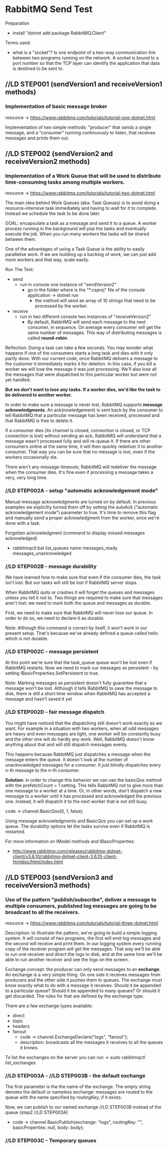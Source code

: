 # RabbitMQ Send Test

Preparation
 - install "dotnet add package RabbitMQ.Client"

Terms used:
- what is a "socket"? Is one endpoint of a two-way communication link between two programs running on the network. A socket is bound to a port number so that the TCP layer can identify the application that data is destined to be sent to.

## //LD STEP001 (sendVersion1 and receiveVersion1 methods)
### Implementation of basic message broker
resource -> https://www.rabbitmq.com/tutorials/tutorial-one-dotnet.html

Implementation of two simple methods: "producer" that sends a single message, and a "consumer" running continuously to listen, that receives messages and prints them out.

## //LD STEP002 (sendVersion2 and receiveVersion2 methods)
### Implementation of a Work Queue that will be used to distribute time-consuming tasks among multiple workers.
resource -> https://www.rabbitmq.com/tutorials/tutorial-two-dotnet.html


The main idea behind Work Queues (aka: Task Queues) is to avoid doing a resource-intensive task immediately and having to wait for it to complete. Instead we schedule the task to be done later. 

GOAL: encapsulate a task as a message and send it to a queue. A worker process running in the background will pop the tasks and eventually execute the job. When you run many workers the tasks will be shared between them.

One of the advantages of using a Task Queue is the ability to easily parallelise work. If we are building up a backlog of work, we can just add more workers and that way, scale easily.

Run The Test:
- send
  - run in console one instance of "sendVersion2"
    - go in the folder where is the "*.csproj" file of the console application -> dotnet run 
      - the method will send an array of 10 strings that need to be processed by the worker.
- receive
  - run in two different console two instances of "receiveVersion2"
    - By default, RabbitMQ will send each message to the next consumer, in sequence. On average every consumer will get the same number of messages. This way of distributing messages is called **round-robin**.

Reflection:
Doing a task can take a few seconds. You may wonder what happens if one of the consumers starts a long task and dies with it only partly done. With our current code, once RabbitMQ delivers a message to the customer it immediately marks it for deletion. In this case, if you kill a worker we will lose the message it was just processing. We'll also lose all the messages that were dispatched to this particular worker but were not yet handled.

**But we don't want to lose any tasks. If a worker dies, we'd like the task to be delivered to another worker.**

In order to make sure a message is never lost, RabbitMQ supports **message acknowledgments**. An ack(nowledgement) is sent back by the consumer to tell RabbitMQ that a particular message has been received, processed and that RabbitMQ is free to delete it.

If a consumer dies (its channel is closed, connection is closed, or TCP connection is lost) without sending an ack, RabbitMQ will understand that a message wasn't processed fully and will re-queue it. If there are other consumers online at the same time, it will then quickly redeliver it to another consumer. That way you can be sure that no message is lost, even if the workers occasionally die.

There aren't any message timeouts; RabbitMQ will redeliver the message when the consumer dies. It's fine even if processing a message takes a very, very long time.

### //LD STEP002A - setup "automatic acknowledgement mode"
Manual message acknowledgments are turned on by default. In previous examples we explicitly turned them off by setting the autoAck ("automatic acknowledgement mode") parameter to true. It's time to remove this flag and manually send a proper acknowledgment from the worker, once we're done with a task.

Forgotten acknowledgment (command to display missed messages acknowledged)
 - rabbitmqctl.bat list_queues name messages_ready messages_unacknowledged

### //LD STEP002B - message durability
We have learned how to make sure that even if the consumer dies, the task isn't lost. But our tasks will still be lost if RabbitMQ server stops.

When RabbitMQ quits or crashes it will forget the queues and messages unless you tell it not to. Two things are required to make sure that messages aren't lost: we need to mark both the queue and messages as durable.

First, we need to make sure that RabbitMQ will never lose our queue. In order to do so, we need to declare it as durable.

Note: Although this command is correct by itself, it won't work in our present setup. That's because we've already defined a queue called hello which is not durable.

### //LD STEP002C - message persistent
At this point we're sure that the task_queue queue won't be lost even if RabbitMQ restarts. Now we need to mark our messages as persistent - by setting IBasicProperties.SetPersistent to true.

Note: Marking messages as persistent doesn't fully guarantee that a message won't be lost. Although it tells RabbitMQ to save the message to disk, there is still a short time window when RabbitMQ has accepted a message and hasn't saved it yet

### //LD STEP002D - fair message dispatch
You might have noticed that the dispatching still doesn't work exactly as we want. For example in a situation with two workers, when all odd messages are heavy and even messages are light, one worker will be constantly busy and the other one will do hardly any work. Well, RabbitMQ doesn't know anything about that and will still dispatch messages evenly.

This happens because RabbitMQ just dispatches a message when the message enters the queue. It doesn't look at the number of unacknowledged messages for a consumer. It just blindly dispatches every n-th message to the n-th consumer.

**Solution**: in order to change this behavior we can use the basicQos method with the prefetchCount = 1 setting. This tells RabbitMQ not to give more than one message to a worker at a time. Or, in other words, don't dispatch a new message to a worker until it has processed and acknowledged the previous one. Instead, it will dispatch it to the next worker that is not still busy.
 
code -> channel.BasicQos(0, 1, false);

Using message acknowledgments and BasicQos you can set up a work queue. The durability options let the tasks survive even if RabbitMQ is restarted.

For more information on IModel methods and IBasicProperties:
 - http://www.rabbitmq.com/releases/rabbitmq-dotnet-client/v3.6.10/rabbitmq-dotnet-client-3.6.10-client-htmldoc/html/index.html

## //LD STEP003 (sendVersion3 and receiveVersion3 methods)
### Use of the pattern "publish/subscribe", deliver a message to multiple consumers, published log messages are going to be broadcast to all the receivers. 
resource -> https://www.rabbitmq.com/tutorials/tutorial-three-dotnet.html

Description: to illustrate the pattern, we're going to build a simple logging system. It will consist of two programs, the first will emit log messages and the second will receive and print them.
In our logging system every running copy of the receiver program will get the messages. That way we'll be able to run one receiver and direct the logs to disk; and at the same time we'll be able to run another receiver and see the logs on the screen.

Exchange concept: the producer can only send messages to an **exchange**. An exchange is a very simple thing. On one side it receives messages from producers and the other side it pushes them to queues. The exchange must know exactly what to do with a message it receives. Should it be appended to a particular queue? Should it be appended to many queues? Or should it get discarded. The rules for that are defined by the exchange type.

There are a few exchange types available: 
 - direct
 - topic
 - headers 
 - fanout
   - code -> channel.ExchangeDeclare("logs", "fanout");
   - description: broadcasts all the messages it receives to all the queues it knows.

To list the exchanges on the server you can run -> sudo rabbitmqctl list_exchanges

### //LD STEP003A - //LD STEP003B - the default exchange

The first parameter is the the name of the exchange. The empty string denotes the default or nameless exchange: messages are routed to the queue with the name specified by routingKey, if it exists.

Now, we can publish to our named exchange //LD STEP003B instead of the queue (step2 //LD STEP003A)
 - code -> channel.BasicPublish(exchange: "logs", routingKey: "", basicProperties: null, body: body);

### //LD STEP003C - Temporary queues 

